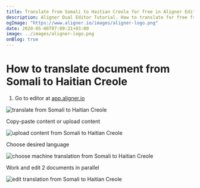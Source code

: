 ```yaml
---
title: Translate from Somali to Haitian Creole for free in Aligner Editor
description: Aligner Dual Editor Tutorial. How to translate for free from Somali to Haitian Creole. Aligner is multilingual document management platform. 
ogImage: "https://www.aligner.io/images/aligner-logo.png"
date: 2020-05-06T07:09:21+03:00
image: ../images/aligner-logo.png
onBlog: true
---
```


# How to translate document from Somali to Haitian Creole

1. Go to editor at [app.aligner.io](https://app.aligner.io "Aligner App web page")

![translate from Somali to Haitian Creole](../aligner-blank-editor.png "translate from Somali to Haitian Creole")

Copy-paste content or upload content

![upload content from Somali to Haitian Creole](../aligner-uploaded-document.png "upload content from Somali to Haitian Creole")

Choose desired language

![choose machine translation from Somali to Haitian Creole](../aligner-language-dropdown.png "choose machine translation from Somali to Haitian Creole")

Work and edit 2 documents in parallel

![edit translation from Somali to Haitian Creole](../aligner-double-sitded-editor.png "edit translation from Somali to Haitian Creole")

